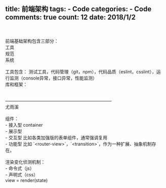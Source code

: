 
  title: 前端架构
  tags: 
    - Code
  categories: 
    - Code
  comments: true
  count: 12
  date: 2018/1/2
  ---
  <div yne-bulb-block="paragraph" style="white-space: pre-wrap;"><br></div><div yne-bulb-block="image"><img data-media-type="image" src="http://note.youdao.com/yws/public/resource/68223916cc24226197cdb4defa392e3f/xmlnote/WEB7c209799fa55e361c28695dda62fd61b/AB1EE79AEAFD4E4D9E04AB7545BABDE1/725" alt=""></div><div yne-bulb-block="paragraph" style="white-space: pre-wrap;"><br></div><div yne-bulb-block="paragraph" style="white-space: pre-wrap;">前端基础架构包含三部分：</div><div yne-bulb-block="paragraph" style="white-space: pre-wrap;">工具&nbsp;</div><div yne-bulb-block="paragraph" style="white-space: pre-wrap;">规范&nbsp;</div><div yne-bulb-block="paragraph" style="white-space: pre-wrap;">系统</div><div yne-bulb-block="paragraph" style="white-space: pre-wrap;"><br></div><div yne-bulb-block="paragraph" style="white-space: pre-wrap;">工具包含：&nbsp;测试工具，代码管理（git，npm），代码品质（eslint，csslint），运行监测（console异常，接口异常，性能监测）</div><div yne-bulb-block="paragraph" style="white-space: pre-wrap;">库和框架：</div><div yne-bulb-block="paragraph" style="white-space: pre-wrap;"><br></div><div yne-bulb-block="paragraph" style="white-space: pre-wrap;"><br></div><div yne-bulb-block="paragraph" style="white-space: pre-wrap;">————————————————————————</div><div yne-bulb-block="paragraph" style="white-space: pre-wrap;">尤雨溪</div><div yne-bulb-block="paragraph" style="white-space: pre-wrap;"><br></div><div yne-bulb-block="paragraph" style="white-space: pre-wrap;">组件：
-&nbsp;接入型&nbsp;container
-&nbsp;展示型
-&nbsp;交互型&nbsp;比如各类加强版的表单组件，通常强调复用
-&nbsp;功能型&nbsp;比如&nbsp;`&lt;router-view&gt;`，`&lt;transition&gt;`，作为一种扩展、抽象机制存在。</div><div yne-bulb-block="paragraph" style="white-space: pre-wrap;"><br></div><div yne-bulb-block="paragraph" style="white-space: pre-wrap;">渲染变化侦测机制：</div><div yne-bulb-block="paragraph" style="white-space: pre-wrap;">-&nbsp;命令式（js）</div><div yne-bulb-block="paragraph" style="white-space: pre-wrap;">-&nbsp;声明式（css）</div><div yne-bulb-block="paragraph" style="white-space: pre-wrap;">view&nbsp;=&nbsp;render(state)</div><div yne-bulb-block="paragraph" style="white-space: pre-wrap;"><br></div><div yne-bulb-block="paragraph" style="white-space: pre-wrap;"><br></div><div yne-bulb-block="paragraph" style="white-space: pre-wrap;"><br></div>